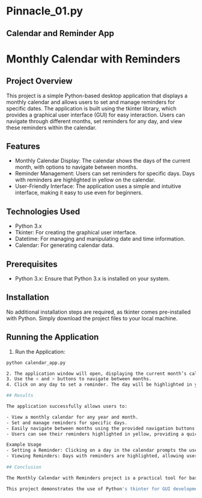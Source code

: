 # Pinnacle_01.py
## Calendar and Reminder App

# Monthly Calendar with Reminders

## Project Overview

This project is a simple Python-based desktop application that displays a monthly calendar and allows users to set and manage reminders for specific dates. The application is built using the tkinter library, which provides a graphical user interface (GUI) for easy interaction. Users can navigate through different months, set reminders for any day, and view these reminders within the calendar.

## Features

- Monthly Calendar Display: The calendar shows the days of the current month, with options to navigate between months.
- Reminder Management: Users can set reminders for specific days. Days with reminders are highlighted in yellow on the calendar.
- User-Friendly Interface: The application uses a simple and intuitive interface, making it easy to use even for beginners.

## Technologies Used

- Python 3.x
- Tkinter: For creating the graphical user interface.
- Datetime: For managing and manipulating date and time information.
- Calendar: For generating calendar data.

## Prerequisites

- Python 3.x: Ensure that Python 3.x is installed on your system.

## Installation
No additional installation steps are required, as tkinter comes pre-installed with Python. Simply download the project files to your local machine.

## Running the Application

1. Run the Application:

```sh
python calendar_app.py

2. The application window will open, displaying the current month’s calendar.
3. Use the < and > buttons to navigate between months.
4. Click on any day to set a reminder. The day will be highlighted in yellow if a reminder is set.

## Results

The application successfully allows users to:

- View a monthly calendar for any year and month.
- Set and manage reminders for specific days.
- Easily navigate between months using the provided navigation buttons.
- Users can see their reminders highlighted in yellow, providing a quick visual reference for days with scheduled tasks or events.

Example Usage
- Setting a Reminder: Clicking on a day in the calendar prompts the user to enter a reminder. This reminder is then stored and associated with that specific date.
- Viewing Reminders: Days with reminders are highlighted, allowing users to quickly identify important dates.
  
## Conclusion

The Monthly Calendar with Reminders project is a practical tool for basic scheduling and date management. It provides a user-friendly interface that makes it easy to keep track of important dates and events. While it is a simple application, it can be expanded with additional features such as persistent storage, reminder notifications, and more sophisticated calendar views.

This project demonstrates the use of Python's tkinter for GUI development and basic date management using Python's datetime and calendar libraries. It serves as a solid foundation for more complex calendar and reminder applications.

